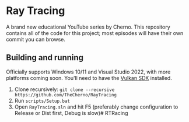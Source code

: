 # Ray Tracing

A brand new educational YouTube series by Cherno. This repository contains all of the code for this project; most episodes will have their own commit you can browse.

## Building and running
Officially supports Windows 10/11 and Visual Studio 2022, with more platforms coming soon. You'll need to have the [Vulkan SDK](https://vulkan.lunarg.com/) installed.

1. Clone recursively: `git clone --recursive https://github.com/TheCherno/RayTracing`
2. Run `scripts/Setup.bat`
3. Open `RayTracing.sln` and hit F5 (preferably change configuration to Release or Dist first, Debug is slow)# RTRacing
